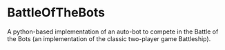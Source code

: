# BattleOfTheBots
A python-based implementation of an auto-bot to compete in the Battle of the Bots (an implementation of the classic two-player game Battleship).
